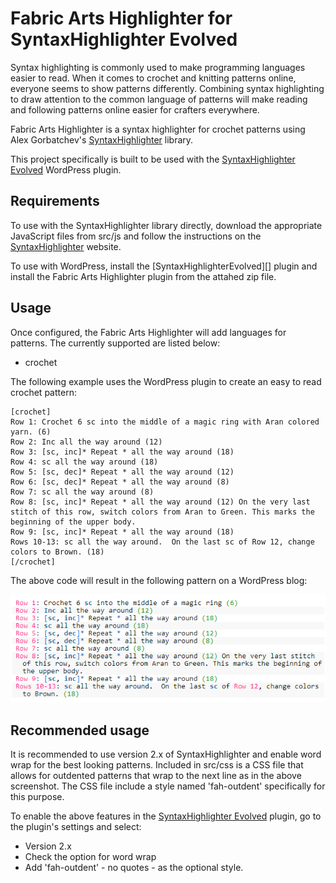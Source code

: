 # Fabric Arts Highlighter for SyntaxHighlighter Evolved
Syntax highlighting is commonly used to make programming languages easier to read. When it comes to crochet and knitting patterns online, everyone seems to show patterns differently. Combining syntax highlighting to draw attention to the common language of patterns will make reading and following patterns online easier for crafters everywhere.

Fabric Arts Highlighter is a syntax highlighter for crochet patterns using Alex Gorbatchev's [SyntaxHighlighter][] library.

This project specifically is built to be used with the [SyntaxHighlighter Evolved][] WordPress plugin.

## Requirements
To use with the SyntaxHighlighter library directly, download the appropriate JavaScript files from src/js and follow the instructions on the [SyntaxHighlighter][] website.

To use with WordPress, install the [SyntaxHighlighterEvolved][] plugin and install the Fabric Arts Highlighter plugin from the attahed zip file.

## Usage
Once configured, the Fabric Arts Highlighter will add languages for patterns. The currently supported are listed below:

* crochet

The following example uses the WordPress plugin to create an easy to read crochet pattern:

```
[crochet]
Row 1: Crochet 6 sc into the middle of a magic ring with Aran colored yarn. (6)
Row 2: Inc all the way around (12)
Row 3: [sc, inc]* Repeat * all the way around (18)
Row 4: sc all the way around (18)
Row 5: [sc, dec]* Repeat * all the way around (12)
Row 6: [sc, dec]* Repeat * all the way around (8)
Row 7: sc all the way around (8)
Row 8: [sc, inc]* Repeat * all the way around (12) On the very last stitch of this row, switch colors from Aran to Green. This marks the beginning of the upper body.
Row 9: [sc, inc]* Repeat * all the way around (18)
Rows 10-13: sc all the way around.  On the last sc of Row 12, change colors to Brown. (18)
[/crochet]
```

The above code will result in the following pattern on a WordPress blog:

![alt text][crochet syntax]

## Recommended usage
It is recommended to use version 2.x of SyntaxHighlighter and enable word wrap for the best looking patterns. Included in src/css is a CSS file that allows for outdented patterns that wrap to the next line as in the above screenshot. The CSS file include a style named 'fah-outdent' specifically for this purpose.

To enable the above features in the [SyntaxHighlighter Evolved][] plugin, go to the plugin's settings and select:
* Version 2.x
* Check the option for word wrap
* Add 'fah-outdent' - no quotes - as the optional style.

[SyntaxHighlighter]: http://alexgorbatchev.com/SyntaxHighlighter/
[SyntaxHighlighter Evolved]: http://wordpress.org/extend/plugins/syntaxhighlighter/
[crochet syntax]: https://github.com/jaylindquist/FabricArtsHighlighter/blob/master/src/resources/images/crochetSyntax.png "Syntax highlighting for crochet patterns"